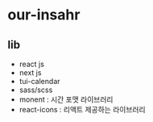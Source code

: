 # our-insahr

## lib

-   react js
-   next js
-   tui-calendar
-   sass/scss
-   monent : 시간 포맷 라이브러리
-   react-icons : 리액트 제공하는 라이브러리
